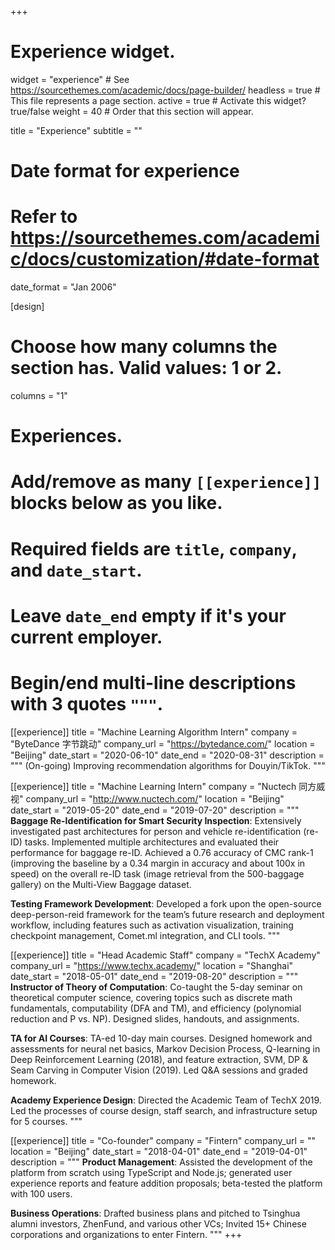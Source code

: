 +++
# Experience widget.
widget = "experience"  # See https://sourcethemes.com/academic/docs/page-builder/
headless = true  # This file represents a page section.
active = true  # Activate this widget? true/false
weight = 40  # Order that this section will appear.

title = "Experience"
subtitle = ""

# Date format for experience
#   Refer to https://sourcethemes.com/academic/docs/customization/#date-format
date_format = "Jan 2006"

[design]
  # Choose how many columns the section has. Valid values: 1 or 2.
  columns = "1"

# Experiences.
#   Add/remove as many `[[experience]]` blocks below as you like.
#   Required fields are `title`, `company`, and `date_start`.
#   Leave `date_end` empty if it's your current employer.
#   Begin/end multi-line descriptions with 3 quotes `"""`.
[[experience]]
  title = "Machine Learning Algorithm Intern"
  company = "ByteDance 字节跳动"
  company_url = "https://bytedance.com/"
  location = "Beijing"
  date_start = "2020-06-10"
  date_end = "2020-08-31"
  description = """
  (On-going) Improving recommendation algorithms for Douyin/TikTok.
  """

[[experience]]
  title = "Machine Learning Intern"
  company = "Nuctech 同方威视"
  company_url = "http://www.nuctech.com/"
  location = "Beijing"
  date_start = "2019-05-20"
  date_end = "2019-07-20"
  description = """
  **Baggage Re-Identification for Smart Security Inspection**: Extensively investigated past architectures for
  person and vehicle re-identification (re-ID) tasks. Implemented multiple architectures and evaluated their
  performance for baggage re-ID. Achieved a 0.76 accuracy of CMC rank-1 (improving the baseline by a 0.34 margin
  in accuracy and about 100x in speed) on the overall re-ID task (image retrieval from the 500-baggage gallery) on
  the Multi-View Baggage dataset.

  **Testing Framework Development**: Developed a fork upon the open-source deep-person-reid framework for the
  team’s future research and deployment workflow, including features such as activation visualization, training
  checkpoint management, Comet.ml integration, and CLI tools.
  """

[[experience]]
  title = "Head Academic Staff"
  company = "TechX Academy"
  company_url = "https://www.techx.academy/"
  location = "Shanghai"
  date_start = "2018-05-01"
  date_end = "2019-08-20"
  description = """
  **Instructor of Theory of Computation**: Co-taught the 5-day seminar on theoretical computer science, covering
  topics such as discrete math fundamentals, computability (DFA and TM), and efficiency (polynomial reduction and
  P vs. NP). Designed slides, handouts, and assignments.

  **TA for AI Courses**: TA-ed 10-day main courses. Designed homework and assessments for neural net basics,
  Markov Decision Process, Q-learning in Deep Reinforcement Learning (2018), and feature extraction, SVM, DP &
  Seam Carving in Computer Vision (2019). Led Q&A sessions and graded homework.

  **Academy Experience Design**: Directed the Academic Team of TechX 2019. Led the processes of course design,
  staff search, and infrastructure setup for 5 courses.
  """

[[experience]]
  title = "Co-founder"
  company = "Fintern"
  company_url = ""
  location = "Beijing"
  date_start = "2018-04-01"
  date_end = "2019-04-01"
  description = """
  **Product Management**: Assisted the development of the platform from scratch using TypeScript and Node.js; generated user experience reports and feature addition proposals; beta-tested the platform with 100 users.
  
  **Business Operations**: Drafted business plans and pitched to Tsinghua alumni investors, ZhenFund, and various other VCs; Invited 15+ Chinese corporations and organizations to enter Fintern.
  """
+++
